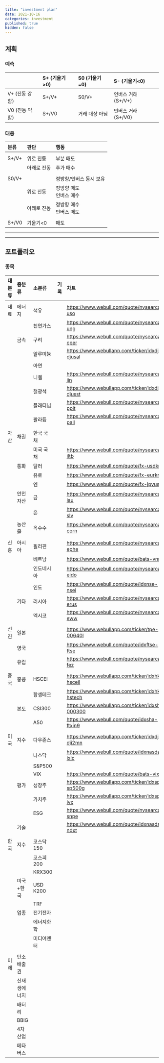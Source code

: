 ```yaml
---
title: "investment plan"
date: 2021-10-16
categories: investment
published: true
hidden: false
---
```


## 계획

### 예측

|                | S+ (기울기>0)   | S0 (기울기=0)   | S- (기울기<0)         |
| :------------- | :------------ | :------------- | :------------------ |
| V+ (진동 강함)   | S+/V+         | S0/V+          | 인버스 거래 (S+/V+)    |
| V0 (진동 약함)   | S+/V0         | 거래 대상 아님    | 인버스 거래 (S+/V0)    |

### 대응

| 분류      | 판단          | 행동                      |
| :-       | :-           | :-                       |
| | | |
| S+/V+    | 위로 진동      | 부분 매도                  |
|          | 아래로 진동     | 추가 매수                 |
| | | |
| S0/V+    |              | 정방향/인버스 동시 보유       |
|          | 위로 진동      | 정방향 매도<br>인버스 매수    |
|          | 아래로 진동     | 정방향 매수<br>인버스 매도    |
| | | | 
| S+/V0    | 기울기<0       | 매도                     |

***
***

## 포트폴리오

### 종목

| 대분류   | 중분류         | 소분류        | 기록               | 차트          |
| :-----  | :----------- | :---------   | :-                | :-          |
| | | | | |
| 재료     | 에너지         | 석유         |                   | https://www.webull.com/quote/nysearca-uso |
|         |               | 천연가스      |                   | https://www.webull.com/quote/nysearca-ung |
|         | 금속           | 구리         |                   | https://www.webull.com/quote/nysearca-cper |
|         |               | 알루미늄      |                   | https://www.webullapp.com/ticker/idxdjx-djusal |
|         |               | 아연         |                   | |
|         |               | 니켈         |                   | https://www.webull.com/quote/nysearca-jjn |
|         |               | 철광석        |                   | https://www.webullapp.com/ticker/idxdjx-djusst |
|         |               | 플래티넘       |                   | https://www.webull.com/quote/nysearca-pplt |
|         |               | 팔라듐         |                   | https://www.webull.com/quote/nysearca-pall |
| | | | | |
| 자산     | 채권           | 한국 국채     |                   | |
|         |               | 미국 국채     |                   | https://www.webull.com/quote/nysearca-iltb |
|         | 통화           | 달러         |                   | https://www.webull.com/quote/fx-usdkrw |
|         |               | 유로         |                   | https://www.webull.com/quote/fx-eurkrw |
|         |               | 엔           |                   | https://www.webull.com/quote/fx-jpyusd|
|         | 안전자산         | 금          |                   | https://www.webull.com/quote/nysearca-iau |
|         |                | 은          |                   | https://www.webull.com/quote/nysearca-slv |
|         | 농산물           | 옥수수       |                   | https://www.webull.com/quote/nysearca-corn |
| | | | | |
| 신흥     | 아시아         | 필리핀        |                   | https://www.webull.com/quote/nysearca-ephe |
|         |               | 베트남        |                   | https://www.webull.com/quote/bats-vnm |
|         |               | 인도네시아     |                   | https://www.webull.com/quote/nysearca-eido |
|         |               | 인도          |                   | https://www.webull.com/quote/idxnse-nsei |
|         | 기타           | 러시아         |                   | https://www.webull.com/quote/nysearca-erus |
|         |               | 멕시코         |                   | https://www.webull.com/quote/nysearca-eww |
| | | | | |
| 선진     | 일본           |             |                   | https://www.webullapp.com/ticker/tpe-00640l |
|         | 영국           |             |                   | https://www.webull.com/quote/idxftse-ftse |
|         | 유럽           |             |                   | https://www.webull.com/quote/nysearca-fez |
| | | | | |
| 중국     | 홍콩           | HSCEI       |                   | https://www.webullapp.com/ticker/idxhkg-hsceil |
|         |               | 항셍테크      |                   | https://www.webullapp.com/ticker/idxhkg-hstech |
|         | 본토           | CSI300      |                   | https://www.webullapp.com/ticker/idxsha-000300 |
|         |               | A50         |                   | https://www.webull.com/quote/idxsha-ftxin9 |
| | | | | |
| 미국     | 지수          | 다우존스       |                   | https://www.webullapp.com/ticker/idxdjx-dji2mn |
|         |              | 나스닥         |                   | https://www.webull.com/quote/idxnasdaq-ixic |
|         |              | S&P500        |                   | |
|         |              | VIX           |                   | https://www.webull.com/quote/bats-vixy |
|         | 평가          | 성장주          |                   | https://www.webullapp.com/ticker/idxsp-sp500g |
|         |              | 가치주          |                   | https://www.webullapp.com/ticker/idxsp-ivx |
|         |              | ESG            |                   | https://www.webull.com/quote/nysearca-snpe |
|         | 기술          |                 |                  | https://www.webull.com/quote/idxnasdaq-ndxt |
| | | | | |
| 한국     | 지수          | 코스닥150      |                   | |
|         |              | 코스피200      |                   | |
|         |              | KRX300        |                   | |
|         | 미국+한국       | USD K200     |                   | |
|         |               | TRF          |                   | |
|         | 업종           | 전기전자        |                   | |
|         |               | 에너지화학       |                   | |
|         |               | 미디어엔터       |                   | |
| | | | | |
| 미래     | 탄소배출권      |              |                   | |
|         | 신재생에너지     |              |                   | |
|         | 배터리          |              |                   | |
|         | BBIG           |              |                   | |
|         | 4차산업          |              |                   | |
|         | 메타버스          |              |                   |
